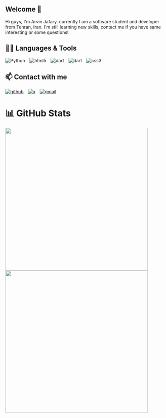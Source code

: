 <h2>
Welcome 👋  
</h2>
Hi guys, I'm Arvin Jafary. currently I am a software student and developer from Tehran, Iran. I'm still learning new skills, contact me if you have same interesting or some questions!

## 👨‍💻 Languages & Tools
<a target="_blank"><img alt='Python' src='https://img.shields.io/badge/Python-100000?style=for-the-badge&logo=Python&logoColor=78FF00&labelColor=003C00&color=003C00'/></a>
<a style="margin-left: 10px" target="_blank"><img alt='html5' src='https://img.shields.io/badge/html5-100000?style=for-the-badge&logo=html5&logoColor=FFFF00&labelColor=3C3C00&color=3C3C00'/></a>
<a style="margin-left: 10px" target="_blank"><img alt='dart' src='https://img.shields.io/badge/Dart-100000?style=for-the-badge&logo=dart&logoColor=00FFE1&labelColor=003C3C&color=003C3C'/></a>
<a style="margin-left: 10px" target="_blank"><img alt='dart' src='https://img.shields.io/badge/Flutter-100000?style=for-the-badge&logo=flutter&logoColor=ff0099&labelColor=690055&color=690055'/></a>
<a style="margin-left: 10px" target="_blank"><img alt='css3' src='https://img.shields.io/badge/CSS3-100000?style=for-the-badge&logo=css3&logoColor=FF7800&labelColor=411E00&color=411E00'/></a>

## 📫 Contact with me
<div align="left">
<a href='https://github.com/arwinux' target="_blank"><img alt='github' src='https://img.shields.io/badge/github-100000?style=for-the-badge&logo=github&logoColor=FFFFFF&labelColor=000000&color=000000'/></a>
<a style="margin-left: 10px" href='https://x.com/arwinux' target="_blank"><img alt='x' src='https://img.shields.io/badge/Twitter -100000?style=for-the-badge&logo=x&logoColor=FFFFFF&labelColor=1DA1F2&color=1DA1F2'/></a>
<a style="margin-left: 10px" href='mailto:arwinux@gmail.com?subject=%3F&body=%3F' target="_blank"><img alt='gmail' src='https://img.shields.io/badge/Gmail-100000?style=for-the-badge&logo=gmail&logoColor=FFFFFF&labelColor=DB4437&color=DB4437'/></a>

# 📊 GitHub Stats
<img width=450 src='https://github-readme-stats.vercel.app/api?username=arwinux&bg_color=30,8e9eab,eef2f3&title_color=000&text_color=000&show_icons=true&icon_color=000&hide_border=true&count_private=true'/><br/>
<img width=450 src='https://github-readme-stats.vercel.app/api/top-langs/?username=arwinux&bg_color=30,8e9eab,eef2f3&title_color=000&text_color=000&show_icons=true&icon_color=000&hide_border=true&layout=compact&hide_title=true'/><br/>
